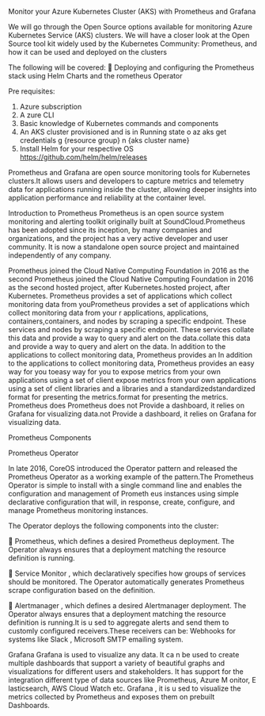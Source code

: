 Monitor your Azure Kubernetes Cluster (AKS) with Prometheus and Grafana

We will go through the Open Source options available for monitoring Azure Kubernetes Service (AKS) clusters. We will have a closer look at the Open Source tool kit widely used by the Kubernetes Community: Prometheus, and how it can be used and deployed on the clusters 

The following will be covered:
 Deploying and configuring the Prometheus stack using Helm Charts and the rometheus Operator

Pre requisites:
1. Azure subscription
2. A zure CLI
3. Basic knowledge of Kubernetes commands and components
4. An AKS cluster provisioned and is in Running state
o az aks get credentials g {resource group} n {aks cluster name}
5. Install Helm for your respective OS https://github.com/helm/helm/releases

Prometheus and Grafana are open source monitoring tools for Kubernetes clusters.It allows users and developers to capture metrics and telemetry data for applications running inside the cluster, allowing deeper insights into application performance and reliability at the container level.

Introduction to Prometheus
Prometheus is an open source system monitoring and alerting toolkit originally built at SoundCloud.Prometheus has been adopted since its inception, by many companies and
organizations, and the project has a very active developer and user community. It is now a standalone open source project and maintained independently of any company.

Prometheus joined the Cloud Native Computing Foundation in 2016 as the second Prometheus joined the Cloud Native Computing Foundation in 2016 as the second hosted project, after Kubernetes.hosted project, after Kubernetes. Prometheus provides a set of applications which collect monitoring data from youPrometheus provides a set of applications which collect monitoring data from your r applications, applications, containers,containers, and nodes by scraping a specific endpoint. These services and nodes by scraping a specific endpoint. These services collate this data and provide a way to query and alert on the data.collate this data and provide a way to query and alert on the data. In addition to the applications to collect monitoring data, Prometheus provides an In addition to the applications to collect monitoring data, Prometheus provides an easy way for you toeasy way for you to expose metrics from your own applications using a set of client expose metrics from your own applications using a set of client libraries and a libraries and a standardizedstandardized format for presenting the metrics.format for presenting the metrics. Prometheus does Prometheus does not Provide a dashboard, it relies on Grafana for visualizing data.not Provide a dashboard, it relies on Grafana for visualizing data. 

Prometheus Components

Prometheus Operator

In late 2016, CoreOS introduced the Operator pattern and released the Prometheus Operator as a working example of the pattern.The Prometheus Operator is simple to install with a single command line and enables the configuration and management of Prometh eus instances using simple declarative configuration that will, in response, create, configure, and manage Prometheus monitoring instances.

The Operator deploys the following components into the cluster:

 Prometheus, which defines a desired Prometheus deployment. The Operator always ensures that a deployment matching the resource definition is running.

 Service Monitor , which declaratively specifies how groups of services should be monitored. The Operator automatically generates Prometheus scrape configuration based on the definition.

 Alertmanager , which defines a desired Alertmanager deployment. The Operator always ensures that a deployment matching the resource definition is running.It is u sed to aggregate alerts and send them to customly configured receivers.These receivers can be: Webhooks for systems like Slack , Microsoft SMTP emailing system.

Grafana
Grafana is used to visualize any data. It ca n be used to create multiple dashboards that support a variety of beautiful graphs and visualizations for different users and
stakeholders. It has support for the integration different type of data sources like Prometheus, Azure M onitor, E lasticsearch, AWS Cloud Watch etc.
Grafana , it is u sed to visualize the metrics collected by Prometheus and exposes them on prebuilt Dashboards.
